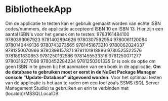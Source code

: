 # BibliotheekApp
Om de applicatie te testen kan er gebruik gemaakt worden van echte ISBN codes/nummers, de applicatie accepteerd ISBN 10 en ISBN 13. Hier zijn een aantal ISBN's voor het gemak om te testen: 
9783161484100
9780393067923
9781402894626
9780307592954
9780061120084
9780140449136
9780743273565
9781451673210
9780062024037
9781250070966
9780399157871
9781101918886
9780525522576
9781891830853
9781250162586
9781455533316
9781250071277
9780316277098
9780452284234
9781250301335
Er is ook de optie om geen ISBN in te geven bij het aanmaken van een boek in de applicatie.
**Om de database te gebruiken moet er eerst in de NuGet Package Manager console "Update-Database" uitgevoerd worden.**
Voor het optimaal testen van de applicatie is het aan te raden om een tool zoals SSMS (SQL Server Management Studio) te gebruiken en erin te verbinden met (localdb)\MSSQLLocalDB.
